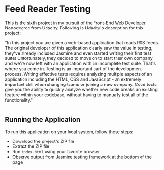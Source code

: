 # Feed Reader Testing

This is the sixth project in my pursuit of the Front-End Web Developer
Nanodegree from Udacity. Following is Udacity's description for this project:

"In this project you are given a web-based application that reads RSS feeds.
The original developer of this application clearly saw the value in testing,
they've already included Jasmine and even started writing their first test
suite! Unfortunately, they decided to move on to start their own company and
we're now left with an application with an incomplete test suite. That's where
you come in. Testing is an important part of the development process. Writing
effective tests requires analyzing multiple aspects of an application including
the HTML, CSS and JavaScript - an extremely important skill when changing teams
or joining a new company. Good tests give you the ability to quickly analyze
whether new code breaks an existing feature within your codebase, without
having to manually test all of the functionality."
```
```

## Running the Application

To run this application on your local system, follow these steps:

- Download the project's ZIP file
- Extract the ZIP file
- Run `index.html` using your favorite browser
- Observe output from Jasmine testing framework at the bottom of the page
